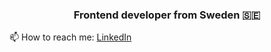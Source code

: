 <h3 align="center">Frontend developer from Sweden 🇸🇪 </h3>

 📫 How to reach me: [LinkedIn](https://www.linkedin.com/in/sebastian-gustavsson-62b563200/)
